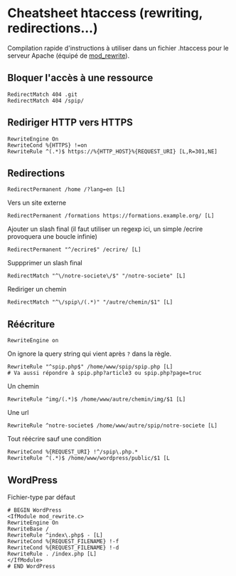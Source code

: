 # Cheatsheet htaccess (rewriting, redirections...)

Compilation rapide d'instructions à utiliser dans un fichier .htaccess pour le serveur Apache (équipé de [mod_rewrite](https://httpd.apache.org/docs/2.4/fr/rewrite/)).

## Bloquer l'accès à une ressource

```htaccess
RedirectMatch 404 .git
RedirectMatch 404 /spip/
```

## Rediriger HTTP vers HTTPS

```htaccess
RewriteEngine On
RewriteCond %{HTTPS} !=on
RewriteRule ^(.*)$ https://%{HTTP_HOST}%{REQUEST_URI} [L,R=301,NE]
```

## Redirections

```htaccess
RedirectPermanent /home /?lang=en [L]
```

Vers un site externe

```htaccess
RedirectPermanent /formations https://formations.example.org/ [L]
```

Ajouter un slash final (il faut utiliser un regexp ici, un simple /ecrire provoquera une boucle infinie)

```htaccess
RedirectPermanent "^/ecrire$" /ecrire/ [L]
```

Suppprimer un slash final

```htaccess
RedirectMatch "^\/notre-societe\/$" "/notre-societe" [L]
```

Rediriger un chemin

```htaccess
RedirectMatch "^\/spip\/(.*)" "/autre/chemin/$1" [L]
```

## Réécriture

```htaccess
RewriteEngine on
```

On ignore la query string qui vient après `?` dans la règle.

```htaccess
RewriteRule "^spip.php$" /home/www/spip/spip.php [L]
# Va aussi répondre à spip.php?article3 ou spip.php?page=truc
```

Un chemin

```htaccess
RewriteRule ^img/(.*)$ /home/www/autre/chemin/img/$1 [L]
```

Une url

```htaccess
RewriteRule ^notre-societe$ /home/www/autre/spip/notre-societe [L]
```

Tout réécrire sauf une condition

```htaccess
RewriteCond %{REQUEST_URI} !^/spip\.php.*
RewriteRule ^(.*)$ /home/www/wordpress/public/$1 [L
```

## WordPress

Fichier-type par défaut

```htaccess
# BEGIN WordPress
<IfModule mod_rewrite.c>
RewriteEngine On
RewriteBase /
RewriteRule ^index\.php$ - [L]
RewriteCond %{REQUEST_FILENAME} !-f
RewriteCond %{REQUEST_FILENAME} !-d
RewriteRule . /index.php [L]
</IfModule>
# END WordPress
```
